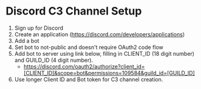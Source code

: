 # Discord C3 Channel Setup

1. Sign up for Discord
2. Create an application (https://discord.com/developers/applications)
3. Add a bot
4. Set bot to not-public and doesn't require OAuth2 code flow
5. Add bot to server using link below, filling in CLIENT_ID (18 digit number) and GUILD_ID (4 digit number).
	- https://discord.com/oauth2/authorize?client_id=[CLIENT_ID]&scope=bot&permissions=109584&guild_id=[GUILD_ID]
6. Use longer Client ID and Bot token for C3 channel creation.